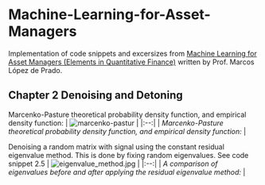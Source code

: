 # Machine-Learning-for-Asset-Managers

Implementation of code snippets and excersizes from [Machine Learning for Asset Managers (Elements in Quantitative Finance)](https://www.amazon.com/Machine-Learning-Managers-Elements-Quantitative/dp/1108792898)
written by Prof. Marcos López de Prado.

## Chapter 2 Denoising and Detoning

Marcenko-Pasture theoretical probability density function, and empirical density function:
| ![marcenko-pastur](https://github.com/emoen/Machine-Learning-for-Asset-Managers/blob/master/gaussian_mp.png) | 
|:--:| 
| *Marcenko-Pasture theoretical probability density function, and empirical density function:* |


Denoising a random matrix with signal using the constant residual eigenvalue method. This is done by fixing random eigenvalues. See code snippet 2.5
| ![eigenvalue_method.jpg](https://github.com/emoen/Machine-Learning-for-Asset-Managers/blob/master/figure_2_3_eigenvalue_method.png) | 
|:--:| 
| *A comparison of eigenvalues before and after applying the residual eigenvalue method:* |

